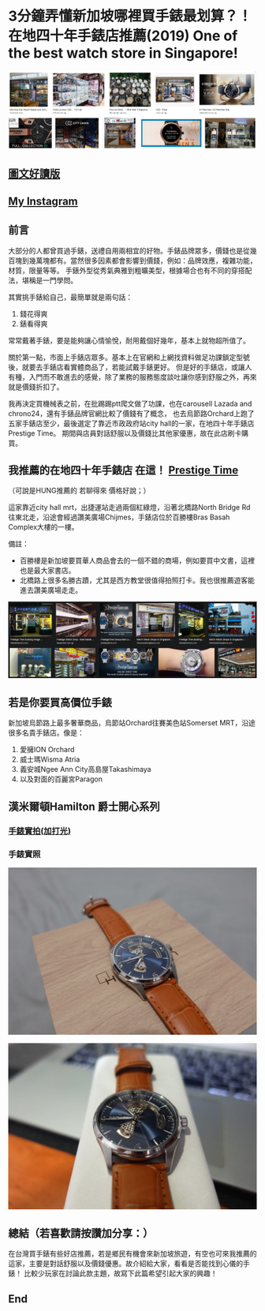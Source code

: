 # 3分鐘弄懂新加坡哪裡買手錶最划算？！在地四十年手錶店推薦(2019) One of the best watch store in Singapore!
![f1](https://github.com/HCH1/blog/blob/master/fig/watch1.png)

## [圖文好讀版](https://link.medium.com/TcwxJySxh2)

## [My Instagram](https://www.instagram.com/redbox111)

## 前言
大部分的人都曾買過手錶，送禮自用兩相宜的好物。手錶品牌眾多，價錢也是從幾百塊到幾萬塊都有。當然很多因素都會影響到價錢，例如：品牌效應，複雜功能，材質，限量等等。
手錶外型從秀氣典雅到粗曠美型，根據場合也有不同的穿搭配法，堪稱是一門學問。

其實挑手錶給自己，最簡單就是兩句話：
1. 錢花得爽
1. 錶看得爽

常常戴著手錶，要是能夠讓心情愉悅，耐用戴個好幾年，基本上就物超所值了。

關於第一點，市面上手錶店眾多。基本上在官網和上網找資料做足功課鎖定型號後，就要去手錶店看實體商品了，若能試戴手錶更好。
但是好的手錶店，或讓人有種，入門而不敢進去的感覺，除了業務的服務態度談吐讓你感到舒服之外，再來就是價錢折扣了。

我再決定買機械表之前，在批踢踢ptt爬文做了功課，也在carousell Lazada and chrono24，還有手錶品牌官網比較了價錢有了概念，
也去烏節路Orchard上跑了五家手錶店至少，最後選定了靠近市政政府站city hall的一家，在地四十年手錶店Prestige Time。
期間與店員對話舒服以及價錢比其他家優惠，故在此店刷卡購買。

## 我推薦的在地四十年手錶店 在這！ [Prestige Time](https://www.google.com.tw/maps/place/Prestige+Time/@1.2965447,103.8516729,17z/data=!3m1!4b1!4m5!3m4!1s0x31da19a5049da53d:0xcd03d3e4e03ea9c8!8m2!3d1.2965447!4d103.8538616?hl=en)

（可說是HUNG推薦的 若聊得來 價格好說；）

這家靠近city hall mrt，出捷運站走過兩個紅綠燈，沿著北橋路North Bridge Rd往東北走，沿途會經過讚美廣場Chijmes，手錶店位於百勝樓Bras Basah Complex大樓的一樓。

備註：
- 百勝樓是新加坡要買華人商品會去的一個不錯的商場，例如要買中文書，這裡也是最大家書店。
- 北橋路上很多名勝古蹟，尤其是西方教堂很值得拍照打卡。我也很推薦遊客能進去讚美廣場走走。

![f1](https://github.com/HCH1/blog/blob/master/fig/watch2.png)

## 若是你要買高價位手錶
新加坡烏節路上最多奢華商品，烏節站Orchard往賽美色站Somerset MRT，沿途很多名貴手錶店。像是：
1. 愛擁ION Orchard
1. 威士瑪Wisma Atria
1. 義安城Ngee Ann City高島屋Takashimaya
1. 以及對面的百麗宮Paragon

## 漢米爾頓Hamilton 爵士開心系列
### [手錶實拍(加打光)](https://www.youtube.com/watch?v=pf2Q00kGIw8)
### 手錶實照
![f1](https://github.com/HCH1/blog/blob/master/fig/watch3b.jpg)

![f1](https://github.com/HCH1/blog/blob/master/fig/watch3c.jpg)


## 總結（若喜歡請按讚加分享：）
在台灣買手錶有些好店推薦，若是鄉民有機會來新加坡旅遊，有空也可來我推薦的這家，主要是對話舒服以及價錢優惠。故介紹給大家，看看是否能找到心儀的手錶！
比較少玩家在討論此款主題，故寫下此篇希望引起大家的興趣！

## End
